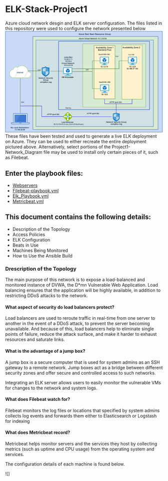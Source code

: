 # ELK-Stack-Project1
Azure cloud network desgin and ELK server configuration.
The files listed in this repository were used to configure the network presented below
![](https://github.com/ArelysB/ELK-Stack-Project1/blob/master/Network-Diagram/ELK-Stack-Project1-Network_Diagram.PNG)
These files have been tested and used to generate a live ELK deployment on Azure. They can be used to either recreate the entire deployment pictured above. Alternatively, select portions of the Project1-Network_Diagram file may be used to install only certain pieces of it, such as Filebeat.
## Enter the playbook files:
- [Webservers](https://github.com/ArelysB/ELK-Stack-Project1/blob/master/Ansible/webserversYML.txt)
- [Filebeat-playbook.yml](https://github.com/ArelysB/ELK-Stack-Project1/blob/master/Ansible/filebeatsyml.txt)
- [Elk_Playbook.yml](https://github.com/ArelysB/ELK-Stack-Project1/blob/master/Ansible/ELK_Playbook.txt)
- [Metricbeat.yml](https://github.com/ArelysB/ELK-Stack-Project1/blob/master/Ansible/MetricbeatsYML.txt)
## This document contains the following details:
- Description of the Topology
- Access Policies
- ELK Configuration
- Beats in Use
- Machines Being Monitored
- How to Use the Ansible Build
### Drescription of the Topology
The main purpose of this network is to expose a load-balanced and monitored instance of DVWA, the D*mn Vulnerable Web Application.
Load balancing ensures that the application will be highly available, in addition to restricting DDoS attacks to the network.
#### What aspect of security do load balancers protect? 

Load balancers are used to reroute traffic in real-time from one server to another in the event of a DDoS attack, to prevent the server becoming unavailable. And because of this, load balancers help to eliminate single points of failure, reduce the attack surface, and make it harder to exhaust resources and saturate links.

#### What is the advantage of a jump box?
A jump box is a secure computer that is used for system admins as an SSH gateway to a remote network. Jump boxes act as a bridge between different security zones and offer secure and controlled access to such networks. 

Integrating an ELK server allows users to easily monitor the vulnerable VMs for changes to the network and system logs.

#### What does Filebeat watch for?

Filebeat monitors the log files or locations that specified by system admins collects log events and forwards them either to Elasticsearch or Logstash for indexing

#### What does Metricbeat record?

Metricbeat helps monitor servers and the services they host by collecting metrics (such as uptime and CPU usage) from the operating system and services. 


The configuration details of each machine is found below.

![]

